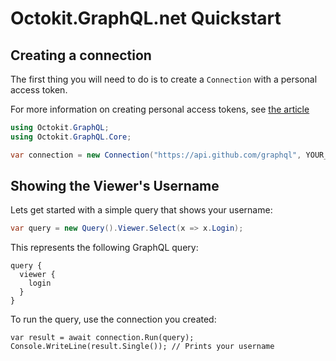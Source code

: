 # Octokit.GraphQL.net Quickstart

## Creating a connection

The first thing you will need to do is to create a `Connection` with a personal access token.

For more information on creating personal access tokens, see 
[the article](https://help.github.com/articles/creating-a-personal-access-token-for-the-command-line/)

```csharp
using Octokit.GraphQL;
using Octokit.GraphQL.Core;

var connection = new Connection("https://api.github.com/graphql", YOUR_OAUTH_TOKEN); 
```

## Showing the Viewer's Username

Lets get started with a simple query that shows your username:

```csharp
var query = new Query().Viewer.Select(x => x.Login);
```

This represents the following GraphQL query:

```
query { 
  viewer { 
    login
  }
}
```

To run the query, use the connection you created:

```
var result = await connection.Run(query);
Console.WriteLine(result.Single()); // Prints your username
```

